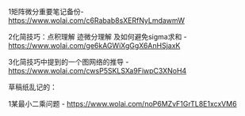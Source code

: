 1矩阵微分重要笔记备份- https://www.wolai.com/c6Rabab8sXERfNyLmdawmW

2化简技巧：点积理解 迹微分理解 及如何避免sigma求和 - https://www.wolai.com/ge6kAGWiXgGgX6AnHSjaxK

3化简技巧中提到的一个图网络的推导 - https://www.wolai.com/cwsP5SKLSXa9FiwpC3XNoH4



草稿纸乱记的：

1某最小二乘问题 - https://www.wolai.com/noP6MZvF1GrTL8E1xcxVM6
